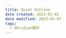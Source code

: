 ```yaml
---
title: Quiet Outline
date created: 2023-03-02
date modified: 2023-03-07
tags:
  - Obsidian插件
---
```

